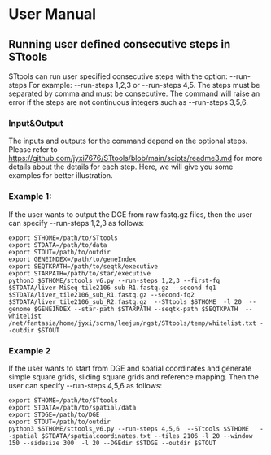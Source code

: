 
# User Manual
## Running user defined consecutive steps in STtools
STtools can run user specified consecutive steps with the option: --run-steps
For example: --run-steps 1,2,3 or --run-steps 4,5. The steps must be separated by comma and must be consecutive. The command will raise an error if the steps are not continuous integers such as --run-steps 3,5,6.

### Input&Output
  The inputs and outputs for the command depend on the optional steps. Please refer to https://github.com/jyxi7676/STtools/blob/main/scipts/readme3.md for more details about the details for each step. Here, we will give you some examples for better illustration.
 

### Example 1:
If the user wants to output the DGE from raw fastq.gz files, then the user can specify --run-steps 1,2,3 as follows:
```
export STHOME=/path/to/STtools
export STDATA=/path/to/data
export STOUT=/path/to/outdir
export GENEINDEX=/path/to/geneIndex
export SEQTKPATH=/path/to/seqtk/executive
export STARPATH=/path/to/star/executive
python3 $STHOME/sttools_v6.py --run-steps 1,2,3 --first-fq $STDATA/liver-MiSeq-tile2106-sub-R1.fastq.gz --second-fq1 $STDATA/liver_tile2106_sub_R1.fastq.gz --second-fq2 $STDATA/liver_tile2106_sub_R2.fastq.gz  --STtools $STHOME  -l 20  --genome $GENEINDEX --star-path $STARPATH --seqtk-path $SEQTKPATH  --whitelist /net/fantasia/home/jyxi/scrna/leejun/ngst/STtools/temp/whitelist.txt --outdir $STOUT
```
### Example 2
If the user wants to start from DGE and spatial coordinates and generate simple square grids, sliding square grids and reference mapping. Then the user can specify --run-steps 4,5,6 as follows:

```
export STHOME=/path/to/STtools
export STDATA=/path/to/spatial/data
export STDGE=/path/to/DGE
export STOUT=/path/to/outdir
python3 $STHOME/sttools_v6.py --run-steps 4,5,6  --STtools $STHOME   --spatial $STDATA/spatialcoordinates.txt --tiles 2106 -l 20 --window 150 --sidesize 300  -l 20 --DGEdir $STDGE --outdir $STOUT
```



 
